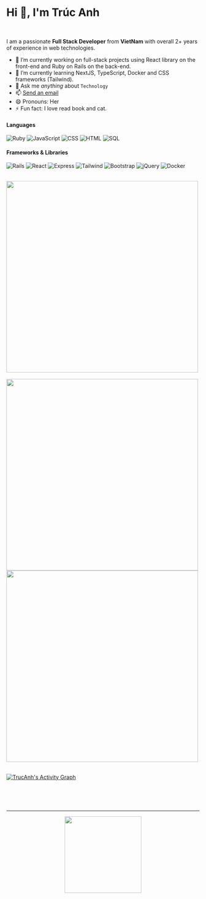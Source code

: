 # Hi 👋, **I'm Trúc Anh**

<br />

I am a passionate **Full Stack Developer** from **VietNam** with overall 2+ years of experience in web technologies.

- 🔭 I’m currently working on full-stack projects using React library on the front-end and Ruby on Rails on the back-end.
- 🌱 I’m currently learning NextJS, TypeScript, Docker and CSS frameworks (Tailwind).
- 💬 Ask me _anything_ about `Technology`
- 📫 <a href="mailto:anhtructran111@gmail.com">Send an email</a>
- 😄 Pronouns: Her
- ⚡ Fun fact: I love read book and cat.

#### Languages

![Ruby](https://img.shields.io/badge/ruby-306998?&logo=ruby&style=for-the-badge&logoColor=FFE873)
![JavaScript](https://img.shields.io/badge/javascript-323330?&style=for-the-badge&logo=javascript&logoColor=F0DB4F)
![CSS](https://img.shields.io/badge/css-ff722b?&style=for-the-badge&logo=css&logoColor=ffffff)
![HTML](https://img.shields.io/badge/html-ff722b?&style=for-the-badge&logo=html&logoColor=ffffff)
![SQL](https://img.shields.io/badge/sql-0064a5?&style=for-the-badge&logo=postgresql&logoColor=ffffff)

#### Frameworks & Libraries

![Rails](https://img.shields.io/badge/node.js-3c873a?&style=for-the-badge&logo=node.js&logoColor=ffffff)
![React](https://img.shields.io/badge/react-20232a?&style=for-the-badge&logo=react&logoColor=61dafb)
![Express](https://img.shields.io/badge/express-222222?&style=for-the-badge&logo=express&logoColor=ffffff)
![Tailwind](https://img.shields.io/badge/tailwind-161d2d?&style=for-the-badge&logo=tailwindcss&logoColor=16becb)
![Bootstrap](https://img.shields.io/badge/bootstrap-8713fa?&style=for-the-badge&logo=bootstrap&logoColor=ffffff)
![jQuery](https://img.shields.io/badge/jquery-333333?&style=for-the-badge&logo=jquery&logoColor=7ACEF4)
![Docker](https://img.shields.io/badge/docker-ff722b?&style=for-the-badge&logo=docker&logoColor=ffffff)

<br/>

<a href="https://github.com/trucanhtran">
  <img align="center" src="https://github-readme-stats.vercel.app/api/top-langs/?username=trucanhtran&layout=compact&langs_count=9&show_icons=true&theme=prussian&hide_border=true&text_color=ffffff" width="500" />
</a>
<br />
<br />
<a href="https://github.com/trucanhtran">
  <img align="center" src="https://github-readme-stats.vercel.app/api?username=trucanhtran&show_icons=true&theme=prussian&hide_border=true&text_color=ffffff" width="500" />
</a>
<a href="https://github.com/trucanhtran">
  <img align="center" src="https://github-readme-streak-stats.herokuapp.com/?user=trucanhtran&theme=prussian&hide_border=true&text_color=ffffff" width="500" />
</a>
<br />
<br />
<a href="https://github.com/trucanhtran">

![TrucAnh's Activity Graph](https://github-readme-activity-graph.vercel.app/graph?username=trucanhtran&theme=tokyo-night&hide_border=true&text_color=ffffff"&color=708090&point=24292e&area=true&hide_border=true)

</a>
<br />
<br />

<br />
<hr>
<div align="center">
 <img src="https://komarev.com/ghpvc/?username=trucanhtran&style=for-the-badge&color=orange" width="200" />
</div>
